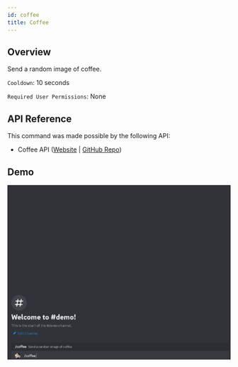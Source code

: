 ```yaml
---
id: coffee
title: Coffee
---
```


## Overview

Send a random image of coffee.

`Cooldown`: 10 seconds

`Required User Permissions`: None

## API Reference

This command was made possible by the following API:

- Coffee API ([Website](https://coffee.alexflipnote.dev/) | [GitHub Repo](https://github.com/AlexFlipnote/CoffeeAPI))

## Demo

![Coffee Command Demo GIF](../../../public/images/coffee.gif)
